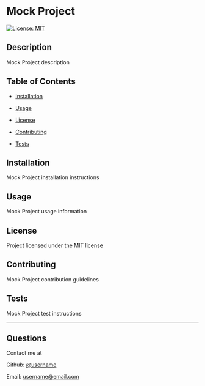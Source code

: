 # Mock Project

[![License: MIT](https://img.shields.io/badge/License-MIT-yellow.svg)](https://opensource.org/licenses/MIT)

## Description

Mock Project description

## Table of Contents

- [Installation](#installation)

- [Usage](#usage)

- [License](#license)

- [Contributing](#contributing)

- [Tests](#tests)

## Installation

Mock Project installation instructions

## Usage

Mock Project usage information

## License

Project licensed under the MIT license

## Contributing

Mock Project contribution guidelines

## Tests

Mock Project test instructions

---

## Questions

Contact me at

Github: [@username](https://github.com/username)

Email: username@email.com

